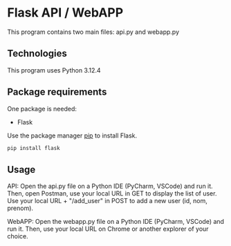 # Flask API / WebAPP

This program contains two main files: api.py and webapp.py

## Technologies

This program uses Python 3.12.4

## Package requirements

One package is needed:
- Flask

Use the package manager [pip](https://pip.pypa.io/en/stable/) to install Flask.

```bash
pip install flask
```

## Usage

API: Open the api.py file on a Python IDE (PyCharm, VSCode) and run it. Then, open Postman, use your local URL in GET to display the list of user.
Use your local URL + "/add_user" in POST to add a new user (id, nom, prenom).

WebAPP: Open the webapp.py file on a Python IDE (PyCharm, VSCode) and run it. Then, use your local URL on Chrome or another explorer of your choice.
